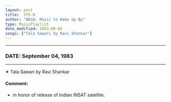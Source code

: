 ```yaml
---
layout: post
title:  STS-8
author: "NASA: Music to Wake Up By"
type: MusicPlaylist
date_modified: 1983-09-04
songs: ["Tala Sawari by Ravi Shankar"]
---
```


----
### DATE: September 04, 1983
----
✦ Tala Sawari by Ravi Shankar

#### Comment:
* in honor of release of Indian INSAT satellite.



<br/>
<center>
	<a target="_blank"
	   href="https://twitter.com/intent/tweet?hashtags=Space,NASA,Playlist,NASAWakeupCalls,SpaceProgram&text={{ page.author}}, '{{ page.songs.first }}' {{ page.title }}, {{ page.date | date: '%B %d, %Y' }}. {{ site.url }}{{ page.url }} @nasawakeupcalls">
	   <i class="fab fa-twitter" alt="Tweet this page" style="font-size: 1.3em;"></i>
	</a>
	&nbsp; 	<i class="fas fa-user-astronaut" style="font-size: 1.5em;"></i> &nbsp;
    <a type="amzn" search="'Tala Sawari by Ravi Shankar'" category="popular music">
        <i class="fab fa-amazon" style="font-size: 1.3em;"></i>
    </a>
</center>
